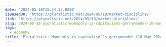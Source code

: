 ```yaml
---
date: '2024-05-18T15:24:33.000Z'
isBasedOn: 'https://pluralistic.net/2024/05/18/market-discipline/'
link: 'https://pluralistic.net/2024/05/18/market-discipline/'
slug: 2024-05-18-pluralistic-monopoly-is-capitalisms-gerrymander-18-may-2024
tags:
  - economy
title: 'Pluralistic: Monopoly is capitalism''s gerrymander (18 May 2024)'
---
```

 
